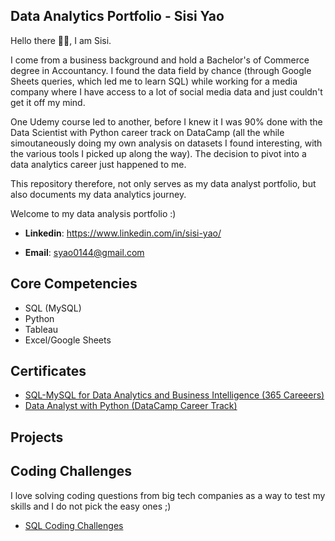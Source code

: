 ## Data Analytics Portfolio - Sisi Yao

Hello there 👋🏼, I am Sisi.

I come from a business background and hold a Bachelor's of Commerce degree in Accountancy. I found the data field by chance (through Google Sheets queries, which led me to learn SQL) while working for a media company where I have access to a lot of social media data and just couldn't get it off my mind.

One Udemy course led to another, before I knew it I was 90% done with the Data Scientist with Python career track on DataCamp (all the while simoutaneously doing my own analysis on datasets I found interesting, with the various tools I picked up along the way). The decision to pivot into a data analytics career just happened to me.

This repository therefore, not only serves as my data analyst portfolio, but also documents my data analytics journey. 

Welcome to my data analysis portfolio :)

- **Linkedin**: https://www.linkedin.com/in/sisi-yao/

- **Email**: syao0144@gmail.com


## Core Competencies
- SQL (MySQL)
- Python 
- Tableau 
- Excel/Google Sheets

## Certificates

- [SQL-MySQL for Data Analytics and Business Intelligence (365 Careeers)](https://www.udemy.com/certificate/UC-a3fd742a-e77a-4a70-95fa-82833584476c/)
- [Data Analyst with Python (DataCamp Career Track)](https://www.datacamp.com/statement-of-accomplishment/track/7d27ecf63467cd8bee14b37c68d4653097cc1c40)

## Projects

## Coding Challenges

I love solving coding questions from big tech companies as a way to test my skills and I do not pick the easy ones ;)
- [SQL Coding Challenges](https://github.com/yao-sisi/SQL_Coding_Questions)


